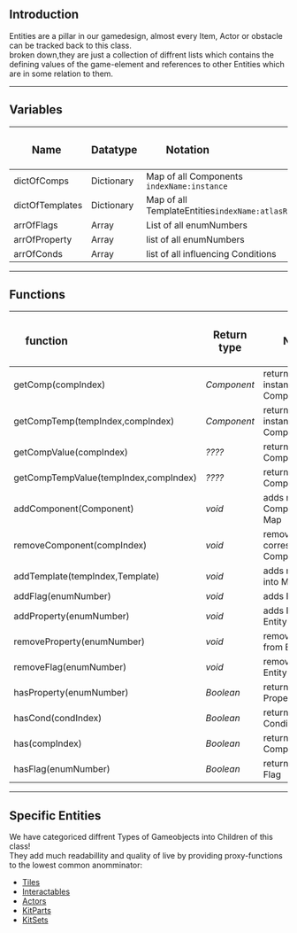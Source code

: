 ## Introduction
Entities are a pillar in our gamedesign, almost every Item, Actor or obstacle can be tracked back to this class.  
broken down,they are just a collection of diffrent lists which contains the defining values of the game-element and references to other Entities which are in some relation to them. 
  
  
------------------------------------------------
  
  
## Variables
| <h3 style="width:119px"> **Name** </h3> | <h3>**Datatype**</h3> | <h3 style="width:150px"> **Notation** </h3>              |
|-----------------------------------------|-----------------------|----------------------------------------------------------|
| dictOfComps                             | Dictionary            | Map of all Components ``indexName:instance``             |
| dictOfTemplates                         | Dictionary            | Map of all TemplateEntities``indexName:atlasReference``  |
| arrOfFlags                              | Array                 | List of all enumNumbers                                  |
| arrOfProperty                           | Array                 | list of all enumNumbers                                  |
| arrOfConds                              | Array                 | list of all influencing Conditions                       | 


------------------------------------------------


## Functions
| <h3 style="width:119px"> **function** </h3> | <h3>**Return type**</h3> | <h3 style="width:150px"> **Notation** </h3>|
|---------------------------------------------|--------------------------|--------------------------------------------|
| getComp(compIndex)                          | *Component*              | returns the instance of Component          |
| getCompTemp(tempIndex,compIndex)            | *Component*              | returns the instance of Component          |
| getCompValue(compIndex)                     | *????*                   | returns the value of Component             |
| getCompTempValue(tempIndex,compIndex)       | *????*                   | returns the value of Component             |      
| addComponent(Component)                     | *void*                   | adds new Component into Map                |
| removeComponent(compIndex)                  | *void*                   | removes corresponding Component            |
| addTemplate(tempIndex,Template)             | *void*                   | adds new Template into Map                 |
| addFlag(enumNumber)                         | *void*                   | adds Flag to Entity                        |
| addProperty(enumNumber)                     | *void*                   | adds Property to Entity                    |
| removeProperty(enumNumber)                  | *void*                   | removes property from Entity               |
| removeFlag(enumNumber)                      | *void*                   | removes Flag from Entity                   |
| hasProperty(enumNumber)                     | *Boolean*                | returns if Entity has Property             |
| hasCond(condIndex)                          | *Boolean*                | returns if Entity has Condition            |
| has(compIndex)                              | *Boolean*                | returns if Entity has Component            |
| hasFlag(enumNumber)                         | *Boolean*                | returns if Entity has Flag                 |


------------------------------------------------


## Specific Entities
We have categoriced diffrent Types of Gameobjects into Children of this class!  
They add much readabillity and quality of live by providing proxy-functions to the lowest common anomminator:  
* [Tiles]()
* [Interactables]()
* [Actors]()
* [KitParts]()
* [KitSets]()
  
  
  
  